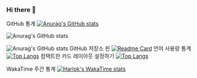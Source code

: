 ### Hi there 👋

<!--
**chuyj15/chuyj15** is a ✨ _special_ ✨ repository because its `README.md` (this file) appears on your GitHub profile.

Here are some ideas to get you started:

- 🔭 I’m currently working on ...
- 🌱 I’m currently learning ...
- 👯 I’m looking to collaborate on ...
- 🤔 I’m looking for help with ...
- 💬 Ask me about ...
- 📫 How to reach me: ...
- 😄 Pronouns: ...
- ⚡ Fun fact: ...
-->
GitHub 통계
[![Anurag's GitHub stats](https://github-readme-stats.vercel.app/api?username=chuyj15)](https://github.com/anuraghazra/github-readme-stats)


![Anurag's GitHub stats](https://github-readme-stats.vercel.app/api?username=chuyj15&show_icons=true)

![Anurag's GitHub stats](https://github-readme-stats.vercel.app/api?username=chuyj15&show_icons=true&theme=radical)
GitHub 저장소 핀
[![Readme Card](https://github-readme-stats.vercel.app/api/pin/?username=chuyj15&repo=github-readme-stats)](https://github.com/chuyj15/github-readme-stats)
언어 사용량 통계
[![Top Langs](https://github-readme-stats.vercel.app/api/top-langs/?username=chuyj15)](https://github.com/anuraghazra/github-readme-stats)
컴택트한 카드 레이아웃 설정하기
[![Top Langs](https://github-readme-stats.vercel.app/api/top-langs/?username=chuyj15&layout=compact)](https://github.com/anuraghazra/github-readme-stats)


WakaTime 주간 통계
[![Harlok's WakaTime stats](https://github-readme-stats.vercel.app/api/wakatime?username=chuyj15)](https://github.com/anuraghazra/github-readme-stats)
















